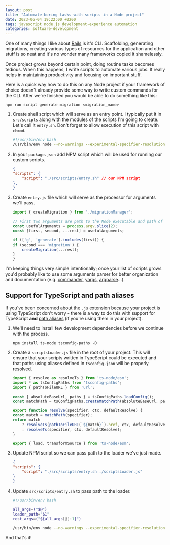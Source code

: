 ```yaml
---
layout: post
title: "Automate boring tasks with scripts in a Node project"
date: 2023-06-04 19:22:00 +0200
tags: javascript node.js development-experience automation
categories: software-development
---
```


One of many things I like about [Rails](https://rubyonrails.org/) is it's CLI. Scaffolding, generating migrations, creating various types of resources for the application and other stuff is so neat and it's no wonder many frameworks copied it shamelessly. 

Once project grows beyond certain point, doing routine tasks becomes tedious. When this happens, I write scripts to automate various jobs. It really helps in maintaining productivity and focusing on important stuff.

Here is a quick way how to do this on any Node project if your framework of choice doesn't already provide some way to write custom commands for the CLI. After we're finished you would be able to do something like this:

```
npm run script generate migration <migration_name>
```

1. Create shell script which will serve as an entry point. I typically put it in `src/scripts` along with the modules of the scripts I'm going to create. Let's call it `entry.sh`. Don't forget to allow execution of this script with `chmod`.

    ```sh
    #!/usr/bin/env bash
    /usr/bin/env node --no-warnings --experimental-specifier-resolution=node ./src/scripts/entry.js "$@"
    ```

2. In your `package.json` add NPM script which will be used for running our custom scripts.

    ```json
    {
    "scripts": {
        "script": "./src/scripts/entry.sh" // our NPM script
    },
    }
    ```

3. Create `entry.js` file which will serve as the processor for arguments we'll pass.

    ```js
    import { createMigration } from './migrationManager';

    // First two arguments are path to the Node executable and path of this file respectively; let's just ditch them
    const usefulArguments = process.argv.slice(2);
    const [first, second, ...rest] = usefulArguments;

    if (['g', 'generate'].includes(first)) {
    if (second === 'migration') {
        createMigration(...rest);
    }
    }
    ```

I'm keeping things very simple intentionally; once your list of scripts grows you'd probably like to use some arguments parser for better organization and documentation (e.g. [commander](https://www.npmjs.com/package/commander), [yargs](https://www.npmjs.com/package/yargs), [argparse](https://www.npmjs.com/package/argparse)...).

## Support for TypeScript and path aliases

If you've been concerned about the `.js` extension because your project is using TypeScript don't worry - there is a way to do this with support for TypeScript **and** [path aliases](https://www.typescriptlang.org/tsconfig#paths) (if you're using them in your project).

1. We'll need to install few development dependencies before we continue with the process.

    ```
    npm install ts-node tsconfig-paths -D
    ```

2. Create a `scriptsLoader.js` file in the root of your project. This will ensure that your scripts written in TypeScript could be executed and that paths using aliases defined in `tsconfig.json` will be properly resolved.

    ```js
    import { resolve as resolveTs } from 'ts-node/esm';
    import * as tsConfigPaths from 'tsconfig-paths';
    import { pathToFileURL } from 'url';

    const { absoluteBaseUrl, paths } = tsConfigPaths.loadConfig();
    const matchPath = tsConfigPaths.createMatchPath(absoluteBaseUrl, paths);

    export function resolve(specifier, ctx, defaultResolve) {
    const match = matchPath(specifier);
    return match
        ? resolveTs(pathToFileURL(`${match}`).href, ctx, defaultResolve)
        : resolveTs(specifier, ctx, defaultResolve);
    }

    export { load, transformSource } from 'ts-node/esm';
    ```

3. Update NPM script so we can pass path to the loader we've just made.

    ```json
    {
    "scripts": {
        "script": "./src/scripts/entry.sh ./scriptsLoader.js"
    }
    }
    ```

4. Update `src/scripts/entry.sh` to pass path to the loader.

    ```sh
    #!/usr/bin/env bash

    all_args=("$@")
    loader_path="$1"
    rest_args=("${all_args[@]:1}")

    /usr/bin/env node --no-warnings --experimental-specifier-resolution=node --loader "$loader_path" ./src/scripts/entry.ts "${rest_args[@]}"
    ```

And that's it!
